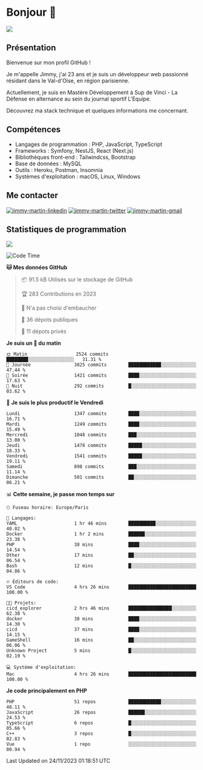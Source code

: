 # Bonjour 👋

![](https://komarev.com/ghpvc/?username=jimmy-martin&color=1a1b27)

## Présentation

Bienvenue sur mon profil GitHub !

Je m'appelle Jimmy, j'ai 23 ans et je suis un développeur web passionné résidant dans le Val-d'Oise, en région parisienne.

Actuellement, je suis en Mastère Développement à Sup de Vinci - La Défense en alternance au sein du journal sportif L'Equipe.

Découvrez ma stack technique et quelques informations me concernant.

## Compétences

- Langages de programmation : PHP, JavaScript, TypeScript
- Frameworks : Symfony, NestJS, React (Next.js)
- Bibliothèques front-end : Tailwindcss, Bootstrap
- Base de données : MySQL
- Outils : Heroku, Postman, Insomnia
- Systèmes d'exploitation : macOS, Linux, Windows

## Me contacter

<p>
<a href="https://www.linkedin.com/in/jimmy-martin-dev/" target="_blank"><img align="center" src="https://img.shields.io/badge/-LinkedIn-0077B5?style=for-the-badge&logo=Linkedin&logoColor=white" alt="jimmy-martin-linkedin"/></a>
<a href="https://twitter.com/jimmydev_" target="_blank"><img align="center" src="https://img.shields.io/badge/-Twitter-1DA1F2?style=for-the-badge&logo=Twitter&logoColor=white" alt="jimmy-martin-twitter"/></a>
<a href="mailto:jimmy.martin952@gmail.com" target="_blank"><img align="center" src="https://img.shields.io/badge/gmail-D14836?style=for-the-badge&logo=gmail&logoColor=white" alt="jimmy-martin-gmail"/></a>
</p>

## Statistiques de programmation

<a href="https://github-readme-stats.vercel.app/api/top-langs/?username=jimmy-martin&layout=compact">
  <img align="center" src="https://github-readme-stats.vercel.app/api/top-langs/?username=jimmy-martin&layout=compact"/>
</a>

<!--START_SECTION:waka-->
![Code Time](http://img.shields.io/badge/Code%20Time-1%2C926%20hrs%2036%20mins-blue)

**🐱 Mes données GitHub** 

> 📦 91.5 kB Utilisés sur le stockage de GitHub 
 > 
> 🏆 283 Contributions en 2023
 > 
> 🚫 N'a pas choisi d'embaucher
 > 
> 📜 36 dépots publiques 
 > 
> 🔑 11 dépots privés 
 > 
**Je suis un 🐤 du matin** 

```text
🌞 Matin                  2524 commits        ████████░░░░░░░░░░░░░░░░░   31.31 % 
🌆 Journée                3825 commits        ████████████░░░░░░░░░░░░░   47.44 % 
🌃 Soirée                 1421 commits        ████░░░░░░░░░░░░░░░░░░░░░   17.63 % 
🌙 Nuit                   292 commits         █░░░░░░░░░░░░░░░░░░░░░░░░   03.62 % 
```
📅 **Je suis le plus productif le Vendredi** 

```text
Lundi                    1347 commits        ████░░░░░░░░░░░░░░░░░░░░░   16.71 % 
Mardi                    1249 commits        ████░░░░░░░░░░░░░░░░░░░░░   15.49 % 
Mercredi                 1048 commits        ███░░░░░░░░░░░░░░░░░░░░░░   13.00 % 
Jeudi                    1478 commits        █████░░░░░░░░░░░░░░░░░░░░   18.33 % 
Vendredi                 1541 commits        █████░░░░░░░░░░░░░░░░░░░░   19.11 % 
Samedi                   898 commits         ███░░░░░░░░░░░░░░░░░░░░░░   11.14 % 
Dimanche                 501 commits         ██░░░░░░░░░░░░░░░░░░░░░░░   06.21 % 
```


📊 **Cette semaine, je passe mon temps sur** 

```text
🕑︎ Fuseau horaire: Europe/Paris

💬 Langages: 
YAML                     1 hr 46 mins        ██████████░░░░░░░░░░░░░░░   40.02 % 
Docker                   1 hr 2 mins         ██████░░░░░░░░░░░░░░░░░░░   23.38 % 
PHP                      38 mins             ████░░░░░░░░░░░░░░░░░░░░░   14.54 % 
Other                    17 mins             ██░░░░░░░░░░░░░░░░░░░░░░░   06.54 % 
Bash                     12 mins             █░░░░░░░░░░░░░░░░░░░░░░░░   04.86 % 

🔥 Éditeurs de code: 
VS Code                  4 hrs 26 mins       █████████████████████████   100.00 % 

🐱‍💻 Projets: 
cicd_explorer            2 hrs 46 mins       ████████████████░░░░░░░░░   62.38 % 
docker                   38 mins             ████░░░░░░░░░░░░░░░░░░░░░   14.30 % 
cicd                     37 mins             ████░░░░░░░░░░░░░░░░░░░░░   14.15 % 
GameShell                16 mins             ██░░░░░░░░░░░░░░░░░░░░░░░   06.06 % 
Unknown Project          5 mins              █░░░░░░░░░░░░░░░░░░░░░░░░   02.19 % 

💻 Système d'exploitation: 
Mac                      4 hrs 26 mins       █████████████████████████   100.00 % 
```

**Je code principalement en PHP** 

```text
PHP                      51 repos            ████████████░░░░░░░░░░░░░   48.11 % 
JavaScript               26 repos            ██████░░░░░░░░░░░░░░░░░░░   24.53 % 
TypeScript               6 repos             █░░░░░░░░░░░░░░░░░░░░░░░░   05.66 % 
C++                      3 repos             █░░░░░░░░░░░░░░░░░░░░░░░░   02.83 % 
Vue                      1 repo              ░░░░░░░░░░░░░░░░░░░░░░░░░   00.94 % 
```




 Last Updated on 24/11/2023 01:18:51 UTC
<!--END_SECTION:waka-->


